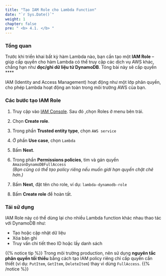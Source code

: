 ```yaml
---
title: "Tạo IAM Role cho Lambda Function"
date: "`r Sys.Date()`"
weight: 1
chapter: false
pre: " <b> 4.1. </b> "
---
```


### Tổng quan

Trước khi triển khai bất kỳ hàm Lambda nào, bạn cần tạo một **IAM Role** – giúp cấp quyền cho hàm Lambda có thể truy cập các dịch vụ AWS khác, chẳng hạn như **đọc/ghi dữ liệu từ DynamoDB**. Tỏng bài này sẽ cấp quyền ****

IAM (Identity and Access Management) hoạt động như một lớp phân quyền, cho phép Lambda hoạt động an toàn trong môi trường AWS của bạn.


### Các bước tạo IAM Role

1. Truy cập vào [IAM Console](https://console.aws.amazon.com/iam/home). Sau đó ,chọn Roles ở menu bên trái.

2. Chọn **Create role**.

3. Trong phần **Trusted entity type**, chọn `AWS service`

4. Ở phần **Use case**, chọn `Lambda`

5. Bấm **Next**.

6. Trong phần **Permissions policies**, tìm và gán quyền `AmazonDynamoDBFullAccess`  
     *(Bạn cũng có thể tạo policy riêng nếu muốn giới hạn quyền chặt chẽ hơn.)*
7. Bấm **Next**, đặt tên cho role, ví dụ: `lambda-dynamodb-role`

8. Bấm **Create role** để hoàn tất.


### Tái sử dụng

IAM Role này có thể dùng lại cho nhiều Lambda function khác nhau thao tác với DynamoDB như:

- Tạo hoặc cập nhật dữ liệu
- Xóa bản ghi
- Truy vấn chi tiết theo ID hoặc lấy danh sách


{{% notice tip %}}
Trong môi trường production, nên sử dụng **nguyên tắc phân quyền tối thiểu** bằng cách tạo IAM policy riêng chỉ cấp quyền cần thiết (ví dụ: `PutItem`, `GetItem`, `DeleteItem`) thay vì dùng `FullAccess`.
{{% /notice %}}
